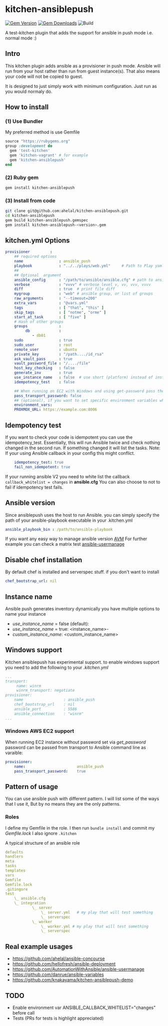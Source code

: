 # kitchen-ansiblepush
[![Gem Version](https://badge.fury.io/rb/kitchen-ansiblepush.svg)](https://badge.fury.io/rb/kitchen-ansiblepush)
[![Gem Downloads](http://ruby-gem-downloads-badge.herokuapp.com/kitchen-ansiblepush?type=total&color=brightgreen)](https://rubygems.org/gems/kitchen-ansiblepush)
![Build](https://github.com/ahelal/kitchen-ansiblepush/workflows/Ruby/badge.svg)

A test-kitchen plugin that adds the support for ansible in push mode i.e. normal mode :)

## Intro
This kitchen plugin adds ansible as a provisioner in push mode. Ansible will run from your host rather than run from guest instance(s). That also means your code will not be copied to guest.

It is designed to just simply work with minimum configuration. Just run as you would normaly do.

## How to install

### (1) Use Bundler
My preferred method is use Gemfile

```ruby
source "https://rubygems.org"
group :development do
  gem 'test-kitchen'
  gem 'kitchen-vagrant' # for example
  gem 'kitchen-ansiblepush'
end
```

### (2) Ruby gem
```bash
gem install kitchen-ansiblepush
```

### (3) Install from code
```bash
git clone git@github.com:ahelal/kitchen-ansiblepush.git
cd kitchen-ansiblepush
gem build kitchen-ansiblepush.gemspec
gem install kitchen-ansiblepush-<version>.gem
```

## kitchen.yml Options
```yaml
provisioner         :
    ## required options
    name                : ansible_push
    playbook            : "../../plays/web.yml"     # Path to Play yaml
    ##
    ## Optional  argument
    ansible_config      : "/path/to/ansible/ansible.cfg" # path to ansible config file
    verbose             : "vvvv" # verbose level v, vv, vvv, vvvv
    diff                : true  # print file diff
    mygroup             : "web" # ansible group, or list of groups
    raw_arguments       : "--timeout=200"
    extra_vars          : "@vars.yml"
    tags                : [ "that", "this" ]
    skip_tags           : [ "notme", "orme" ]
    start_at_task       : [ "five" ]
    # Hash of other groups
    groups              :
         db             :
            - db01
    sudo                : true
    sudo_user           : root
    remote_user         : ubuntu
    private_key         : "/path..../id_rsa"
    ask_vault_pass      : true
    vault_password_file : "/..../file"
    host_key_checking   : false
    generate_inv        : true
    use_instance_name   : false  # use short (platform) instead of instance name by default
    idempotency_test    : false

    ## When running on EC2 with Windows and using get-password pass the password as ansible_password variable
    pass_transport_password: false
    ## (optional), if you want to set specific environment variables when running ansible
    environment_vars:
	PROXMOX_URL: https://example.com:8006
```
## Idempotency test
If you want to check your code is idempotent you can use the idempotency_test. Essentially, this will run Ansible twice and check nothing changed in the second run. If something changed it will list the tasks. Note: If your using Ansible callback in your config this might conflict.

```yaml
    idempotency_test: true
    fail_non_idempotent: true
```

If your running ansible V2 you need to white list the callback ```callback_whitelist = changes``` in **ansible.cfg**
You can also choose to not to fail if idempotency test fails.

## Ansible version

Since ansiblepush uses the host to run Ansible. you can simply specify the path of your ansible-playbook executable in your .kitchen.yml

```yaml
ansible_playbook_bin : /path/to/ansible-playbook
```

If you want any easy way to manage ansible version [AVM](https://github.com/ahelal/avm)
For further example you can check a matrix test [ansible-usermanage](https://github.com/AutomationWithAnsible/ansible-usermanage/blob/master/.kitchen.yml)

## Disable chef installation

By default chef is installed and serverspec stuff. if you don't want to install

```yaml
chef_bootstrap_url: nil
```

## Instance name

Ansible push generates inventory dynamically you have multiple options to name your instance

* *use_instance_name* = false (default): <platform>
* *use_instance_name* = true: <instance_name>-<platform>
* *custom_instance_name*: <custom_instance_name>

## Windows support

Kitchen ansiblepush has experimental support.
to enable windows support you need to add the following to your *.kitchen.yml*

```yaml
...
transport:
     name: winrm
     winrm_transport: negotiate
provisioner:
    name                  : ansible_push
    chef_bootstrap_url    : nil
    ansible_port          : 5586
    ansible_connection    : "winrm"
...
```

### Windows AWS EC2 support

When running EC2 instance without password set via _get_password_ password can be passed from transport to Ansible command line as varaible:

```yaml
provisioner:
    name:                       ansible_push
    pass_transport_password:    true
```

## Pattern of usage

You can use ansible push  with different pattern. I will list some of the ways that I use it, But by no means they are the only patterns.

### Roles

I define my Gemfile in the role. I then run ```bundle install``` and commit my *Gemfile.lock* I also ignore ```.kitchen```

A typical structure of an ansible role

```yaml
defaults
handlers
meta
tasks
templates
vars
Gemfile
Gemfile.lock
.gitingore
test
    \_ ansible.cfg
    \_ integration
            \_ server
                \_ server.yml   # my play that will test something
                \_ serverspec
            \_ worker
                \_ worker.yml # my play that will test something
                \_ serverspec

```

## Real example usages

- https://github.com/ahelal/ansible-concourse
- https://github.com/hellofresh/ansible-deployment
- https://github.com/AutomationWithAnsible/ansible-usermanage
- https://github.com/danrue/ansible-variables
- https://github.com/knakayama/kitchen-ansiblepush-demo

## TODO

* Enable environment var ANSIBLE_CALLBACK_WHITELIST="changes" before call
* Tests (PRs for tests is highlight appreciated)
